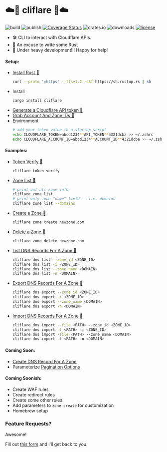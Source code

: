 # ☁️🚀 cliflare 🚀☁️
![build](https://github.com/davepmiller/cliflare/actions/workflows/ci.yml/badge.svg?branch=main)
![publish](https://github.com/davepmiller/cliflare/actions/workflows/publish.yml/badge.svg?branch=main)
[![Coverage Status](https://coveralls.io/repos/github/davepmiller/cliflare/badge.svg?branch=main)](https://coveralls.io/github/davepmiller/cliflare?branch=main)
![crates.io](https://img.shields.io/crates/v/cliflare.svg)
![downloads](https://img.shields.io/crates/d/cliflare)
[![license](https://img.shields.io/badge/license-MIT-green.svg)](https://opensource.org/licenses/MIT)

* 🛠 CLI️ to interact with Cloudflare APIs.
* 🥳 An excuse to write some Rust
* 👷 Under heavy development!!! Happy for help!

#### Setup:
* [Install Rust 📝](https://www.rust-lang.org/tools/install)
    ```bash
    curl --proto '=https' --tlsv1.2 -sSf https://sh.rustup.rs | sh
    ```
* Install
    ```bash
    cargo install cliflare
    ```
* [Generate a Cloudflare API token 📝](https://developers.cloudflare.com/cloudflare-one/api-terraform/scoped-api-tokens/)
* [Grab Account And Zone IDs 📝](https://developers.cloudflare.com/fundamentals/setup/find-account-and-zone-ids/)
* Environment
  ```bash
  # add your token value to a startup script
  echo CLOUDFLARE_TOKEN=abcd1234**API_TOKEN**4321dcba >> ~/.zshrc
  echo CLOUDFLARE_ACCOUNT_ID=abcd1234**ACCOUNT_ID**4321dcba >> ~/.zshrc
  ```
#### Examples:
* [Token Verify 📝](https://developers.cloudflare.com/api/operations/user-api-tokens-verify-token)
    ```bash
    cliflare token verify
    ```
* [Zone List 📝](https://developers.cloudflare.com/api/operations/zones-get)
    ```bash
    # print out all zone info
    cliflare zone list
    # print only zone "name" field -- i.e. domains
    cliflare zone list --domains
    ```
* [Create a Zone 📝](https://developers.cloudflare.com/api/operations/zones-post)
  ```bash
  cliflare zone create newzone.com
  ```
* [Delete a Zone 📝](https://developers.cloudflare.com/api/operations/zones-0-delete)
  ```bash
  cliflare zone delete newzone.com
  ```
* [List DNS Records For A Zone 📝](https://developers.cloudflare.com/api/operations/dns-records-for-a-zone-list-dns-records)
  ```bash
  cliflare dns list --zone_id <ZONE_ID>
  cliflare dns list -i <ZONE_ID>
  cliflare dns list --zone_name <DOMAIN>
  cliflare dns list -n <DOMAIN>
  ```
* [Export DNS Records For A Zone 📝](https://developers.cloudflare.com/api/operations/dns-records-for-a-zone-export-dns-records)
  ```bash
  cliflare dns export --zone_id <ZONE_ID>
  cliflare dns export -i <ZONE_ID>
  cliflare dns export --zone_name <DOMAIN>
  cliflare dns export -n <DOMAIN>
  ```
* [Import DNS Records For A Zone 📝](https://developers.cloudflare.com/api/operations/dns-records-for-a-zone-import-dns-records)
  ```bash
  cliflare dns import --file <PATH> --zone_id <ZONE_ID>
  cliflare dns import -f <PATH> -i <ZONE_ID>
  cliflare dns import -file <PATH> --zone_name <DOMAIN>
  cliflare dns import -f <PATH> -n <DOMAIN>
  ```

#### Coming Soon:
* [Create DNS Record For A Zone](https://developers.cloudflare.com/api/operations/dns-records-for-a-zone-create-dns-record)
* Parameterize [Pagination Options](https://developers.cloudflare.com/fundamentals/api/how-to/make-api-calls/#pagination)

#### Coming Soonish:
* Create WAF rules
* Create redirect rules
* Create some other rules
* Add parameters to `zone create` for customization
* Homebrew setup

### Feature Requests?
Awesome!

Fill out [this form](https://docs.google.com/forms/d/e/1FAIpQLSfDBhmvtRn1C3Vzi_nplHV9QyBVbPUfdqhziUj_sWYyi-XIFw/viewform?usp=sf_link) and I'll get back to you.


